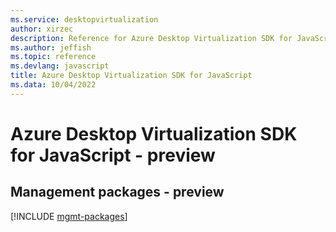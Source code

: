 ```yaml
---
ms.service: desktopvirtualization
author: xirzec
description: Reference for Azure Desktop Virtualization SDK for JavaScript
ms.author: jeffish
ms.topic: reference
ms.devlang: javascript
title: Azure Desktop Virtualization SDK for JavaScript
ms.data: 10/04/2022
---
```

# Azure Desktop Virtualization SDK for JavaScript - preview

## Management packages - preview
[!INCLUDE [mgmt-packages](desktop-virtualization-mgmt-index.md)]